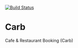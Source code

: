 [![Build Status](https://dev.azure.com/RaidersCafe/Carb/_apis/build/status/Carb)](https://dev.azure.com/RaidersCafe/Carb/_build/latest?definitionId=3)
# Carb
Cafe &amp; Restaurant Booking (Carb)
